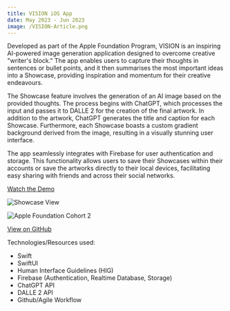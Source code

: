```yaml
---
title: VISION iOS App
date: May 2023 - Jun 2023
image: /VISION-Article.png
---
```


Developed as part of the Apple Foundation Program, VISION is an inspiring AI-powered image generation application designed to overcome creative "writer's block." The app enables users to capture their thoughts in sentences or bullet points, and it then summarises the most important ideas into a Showcase, providing inspiration and momentum for their creative endeavours.

The Showcase feature involves the generation of an AI image based on the provided thoughts. The process begins with ChatGPT, which processes the input and passes it to DALLE 2 for the creation of the final artwork. In addition to the artwork, ChatGPT generates the title and caption for each Showcase. Furthermore, each Showcase boasts a custom gradient background derived from the image, resulting in a visually stunning user interface.

The app seamlessly integrates with Firebase for user authentication and storage. This functionality allows users to save their Showcases within their accounts or save the artworks directly to their local devices, facilitating easy sharing with friends and across their social networks.

[Watch the Demo](https://youtube.com/shorts/VQtC1uc7Wio?feature=share)

![Showcase View](/VISION-Showcase.png)

![Apple Foundation Cohort 2](/Foundation-Cohort.jpg)

[View on GitHub](https://github.com/OfficialTomJ/VISION)

Technologies/Resources used:
- Swift
- SwiftUI
- Human Interface Guidelines (HIG)
- Firebase (Authentication, Realtime Database, Storage)
- ChatGPT API
- DALLE 2 API
- Github/Agile Workflow